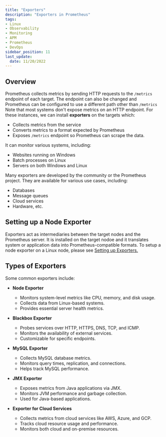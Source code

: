 ```yaml
---
title: "Exporters"
description: "Exporters in Prometheus"
tags: 
- Linux
- Observability
- Monitoring 
- APM
- Prometheus
- DevOps
sidebar_position: 11
last_update:
  date: 11/20/2022
---
```



## Overview 

Prometheus collects metrics by sending HTTP requests to the `/metrics` endpoint of each target. The endpoint can also be changed and Prometheus can be configured to use a different path other than `/metrics` Note that most systems don't expose metrics on an HTTP endpoint. For these instances, we can install **exporters** on the targets which:

- Collects metrics from the service
- Converts metrics to a format expected by Prometheus
- Exposes `/metrics` endpoint so Prometheus can scrape the data.

It can monitor various systems, including:

- Websites running on Windows
- Batch processes on Linux
- Servers on both Windows and Linux
  
Many exporters are developed by the community or the Prometheus project. They are available for various use cases, including:

- Databases
- Message queues
- Cloud services
- Hardware, etc.

## Setting up a Node Exporter 

Exporters act as intermediaries between the target nodes and the Prometheus server. It is installed on the target nodoe and it translates system or application data into Prometheus-compatible formats. To setup a node exporter on a Linux node, please see [Setting up Exporters.](/docs/018-Observability/010-Prometheus-and-Grafana/021-Setting-up-Exporters.md)

## Types of Exporters 

Some common exporters include:

- **Node Exporter**  
    - Monitors system-level metrics like CPU, memory, and disk usage.  
    - Collects data from Linux-based systems.  
    - Provides essential server health metrics.

- **Blackbox Exporter**  
    - Probes services over HTTP, HTTPS, DNS, TCP, and ICMP.  
    - Monitors the availability of external services.  
    - Customizable for specific endpoints.

- **MySQL Exporter**  
    - Collects MySQL database metrics.  
    - Monitors query times, replication, and connections.  
    - Helps track MySQL performance.

- **JMX Exporter**  
    - Exposes metrics from Java applications via JMX.  
    - Monitors JVM performance and garbage collection.  
    - Used for Java-based applications.

- **Exporter for Cloud Services**  
    - Collects metrics from cloud services like AWS, Azure, and GCP.  
    - Tracks cloud resource usage and performance.  
    - Monitors both cloud and on-premise resources.